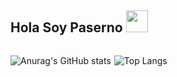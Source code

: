 ## Hola Soy Paserno <img src="https://raw.githubusercontent.com/iampavangandhi/iampavangandhi/master/gifs/Hi.gif" width="35"/>

<div style="display: flex; flex-direction: row; gap: 5px;">

![Anurag's GitHub stats](https://github-readme-stats.vercel.app/api?username=paserno&show_icons=true&theme=dracula)

![Top Langs](https://github-readme-stats.vercel.app/api/top-langs/?username=paserno&hide=css,html&theme=dracula)

  </div>



